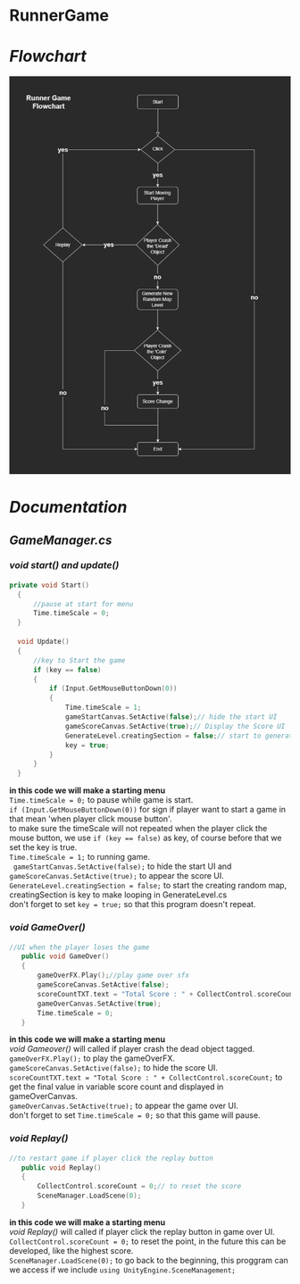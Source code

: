 # RunnerGame
 # *Flowchart*
 ![Flowchart](https://github.com/Rasyad-kun/RunnerGame/blob/master/Runner%20Flowchart.png)
 # *Documentation*
 ## *GameManager.cs*
 ### *void start() and update()*
  ```cpp
  private void Start()
    {
        //pause at start for menu
        Time.timeScale = 0;
    }

    void Update()
    {
        //key to Start the game
        if (key == false)
        {
            if (Input.GetMouseButtonDown(0))
            {
                Time.timeScale = 1;
                gameStartCanvas.SetActive(false);// hide the start UI
                gameScoreCanvas.SetActive(true);// Display the Score UI
                GenerateLevel.creatingSection = false;// start to generate terrain
                key = true;
            }
        }
    }
  ```
  **in this code we will make a starting menu**<br>
  `Time.timeScale = 0;` to pause while game is start.<br>
  `if (Input.GetMouseButtonDown(0))` for sign if player want to start a game in that mean 'when player click mouse button'.<br>
  to make sure the timeScale will not repeated when the player click the mouse button, we use `if (key == false)` as key, of course before that we set the key is true.<br>
  `Time.timeScale = 1;` to running game.<br>
  ` gameStartCanvas.SetActive(false);` to hide the start UI and `gameScoreCanvas.SetActive(true);` to appear the score UI.<br>
  `GenerateLevel.creatingSection = false;` to start the creating random map, creatingSection is key to make looping in GenerateLevel.cs<br>
  don't forget to set `key = true;` so that this program doesn't repeat.
 
 ### *void GameOver()*
 ```cpp
 //UI when the player loses the game
    public void GameOver()
    {
        gameOverFX.Play();//play game over sfx
        gameScoreCanvas.SetActive(false);
        scoreCountTXT.text = "Total Score : " + CollectControl.scoreCount;
        gameOverCanvas.SetActive(true);
        Time.timeScale = 0;
    }
 ```
 **in this code we will make a starting menu**<br>
 *void Gameover()* will called if player crash the dead object tagged.<br>
 `gameOverFX.Play();` to play the gameOverFX.<br>
 `gameScoreCanvas.SetActive(false);` to hide the score UI.<br>
 `scoreCountTXT.text = "Total Score : " + CollectControl.scoreCount;` to get the final value in variable score count and displayed in gameOverCanvas.<br>
 `gameOverCanvas.SetActive(true);` to appear the game over UI.<br>
 don't forget to set `Time.timeScale = 0;`  so that this game will pause.
 
 ### *void Replay()*
 ```cpp
 //to restart game if player click the replay button
    public void Replay()
    {
        CollectControl.scoreCount = 0;// to reset the score
        SceneManager.LoadScene(0);
    }
 ```
 **in this code we will make a starting menu**<br>
 *void Replay()* will called if player click the replay button in game over UI.<br>
 `CollectControl.scoreCount = 0;` to reset the point, in the future this can be developed, like the highest score.<br>
 `SceneManager.LoadScene(0);` to go back to the beginning, this proggram can we access if we include `using UnityEngine.SceneManagement;`<br>
 
